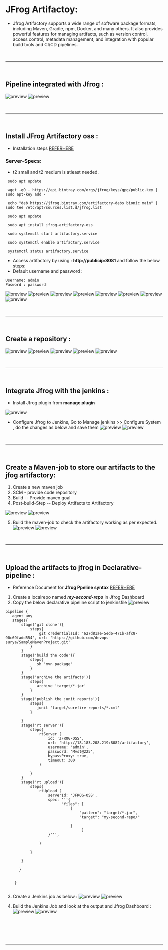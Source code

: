 # JFrog Artifactoy:
* Jfrog Artifactory supports a wide range of software package formats, including Maven, Gradle, npm, Docker, and many others. It also provides powerful features for managing artifacts, such as version control, access control, metadata management, and integration with popular build tools and CI/CD pipelines.

<br/>

* * * 

<br/>

## Pipeline integrated with Jfrog  :
![preview](../img/JfrogBasicPipeline.png)
![preview](../img/SQJfrogpipeline.png)


<br/>

* * * 

<br/>



## Install JFrog Artifactory oss :
* Installation steps [REFERHERE](https://www.devopsschool.com/blog/artifactory-install-and-configurations-guide/#:~:text=Artifactory%20Pro%20Install%20in%20Linux%20using,jfrog/artifactory/var/etc/system.yaml)

### Server-Specs:
* t2 small and t2 medium is atleast needed.

```
 sudo apt update

 wget -qO - https://api.bintray.com/orgs/jfrog/keys/gpg/public.key | sudo apt-key add -

 echo "deb https://jfrog.bintray.com/artifactory-debs bionic main" | sudo tee /etc/apt/sources.list.d/jfrog.list

 sudo apt update

 sudo apt install jfrog-artifactory-oss

 sudo systemctl start artifactory.service

 sudo systemctl enable artifactory.service

 systemctl status artifactory.service

```

* Access artifactory by using : __http://publicip:8081__ and follow the below steps:
* Default username and password :
```
Username: admin
Pasword : password
```
![preview](../images/jf1.png)
![preview](../images/jf2.png)
![preview](../images/jf3.png)
![preview](../images/jf4.png)
![preview](../img/JF1.png)
![preview](../img/JF2.png)
![preview](../img/JF3.png)
![preview](../img/JF4.png)




<br/>

* * * 

<br/>




##  Create a repository :
![preview](../images/jf5.png)
![preview](../images/jf6.png)
![preview](../images/jf7.png)
![preview](../img/JF5.png)
![preview](../img/JF6.png)




<br/>

* * * 

<br/>

## Integrate Jfrog with the jenkins :

* Install Jfrog plugin from __manage plugin__

![preview](../img/JF7.png)

* Configure Jfrog to Jenkins, Go to Manage jenkins >> Configure System , do the changes as below and save them
![preview](../images/jf11.png)
![preview](../images/jf12.png)


<br/>

* * * 

<br/>


## Create a Maven-job to store our artifacts to the jfog artifactory:
1. Create a new maven job 
2. SCM - provide code repository
3. Build -- Provide maven goal 
4. Post-build-Step -- Deploy Artifacts to Artifactory

![preview](../images/jf13.png)
![preview](../img/JF8.png)


5. Build the maven-job to check the artifactory working as per expected.
![preview](../img/JF9.png)
![preview](../img/JF10.png)

<br/>

* * * 

<br/>

## Upload the artifacts to jfrog in Declarative-pipeline :
* Reference Document for __Jfrog Ppeline syntax__ [REFERHERE](https://www.jfrog.com/confluence/display/JFROG/Declarative+Pipeline+Syntax)

1. Create a localrepo named  ***my-second-repo*** in Jfrog Dashboard 
2. Copy the below declarative pipeline script to jenkinsfile
![preview](../img/JF11.png)


```
pipeline {
   agent any
   stages{
       stage('git clone'){
           steps{
               git credentialsId: '627d81ae-5ed6-471b-afc8-90c69fadd554', url: 'https://github.com/devops-surya/SampleMavenProject.git'
           }        
       }
       stage('build the code'){
           steps{
              sh 'mvn package'
           }
       }
       stage('archive the artifacts'){
           steps{
              archive 'target/*.jar'
           }          
       }
       stage('publish the junit reports'){
           steps{
              junit 'target/surefire-reports/*.xml'
           }
           
       }
       stage('rt server'){
           steps{
               rtServer (
                   id: 'JFROG-OSS',
                   url: 'http://18.183.208.219:8082/artifactory',
                   username: 'admin',
                   password: 'Mvst@225',
                   bypassProxy: true,
                   timeout: 300
               )

           }
       }
       stage('rt upload'){
           steps{
               rtUpload (
                   serverId: 'JFROG-OSS',
                   spec: '''{
                         "files": [
                             {
                                 "pattern": "target/*.jar",
                                 "target": "my-second-repo/"

                             }
                                  ]
                   }''',
                        
               )

           }

       }

      }


    }


```

3. Create a Jenkins job as below :
![preview](../img/JF12.png)
![preview](../img/JF13.png)

4. Build the Jenkins Job and look at the output and Jfrog Dashboard :
![preview](../img/JF14.png)
![preview](../img/JF15.png)





<br/>
<br/>
<br/>
<br/>

* * * 

<br/>
<br/>
<br/>
<br/>

